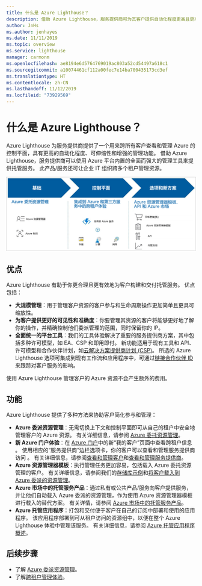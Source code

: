 ```yaml
---
title: 什么是 Azure Lighthouse？
description: 借助 Azure Lighthouse，服务提供商可为其客户提供自动化程度更高且更高效的规模级托管服务。
author: JnHs
ms.author: jenhayes
ms.date: 11/11/2019
ms.topic: overview
ms.service: lighthouse
manager: carmonm
ms.openlocfilehash: ae8194e6d5764769019ac803a52cd54497a618c1
ms.sourcegitcommit: a10074461cf112a00fec7e14ba700435173cd3ef
ms.translationtype: HT
ms.contentlocale: zh-CN
ms.lasthandoff: 11/12/2019
ms.locfileid: "73929569"
---
```

# <a name="what-is-azure-lighthouse"></a>什么是 Azure Lighthouse？

Azure Lighthouse 为服务提供商提供了一个用来跨所有客户查看和管理 Azure 的控制平面，具有更高的自动化程度、可伸缩性和增强的管理功能。 借助 Azure Lighthouse，服务提供商可以使用 Azure 平台内置的全面而强大的管理工具来提供托管服务。 此产品/服务还可让企业 IT 组织跨多个租户管理资源。

![Azure Lighthouse 概述示意图](media/azure-lighthouse-overview.jpg)

## <a name="benefits"></a>优点

Azure Lighthouse 有助于你更合理且更有效地为客户构建和交付托管服务。 优点包括：

- **大规模管理**：用于管理客户资源的客户参与和生命周期操作更加简单且更具可缩放性。
- **为客户提供更好的可见性和准确度**：你要管理其资源的客户将能够更好地了解你的操作，并精确控制他们委派管理的范围，同时保留你的 IP。
- **全面统一的平台工具**：我们的工具体验解决了重要的服务提供商方案，其中包括多种许可模型，如 EA、CSP 和即用即付。 新功能适用于现有工具和 API、许可模型和合作伙伴计划，如[云解决方案提供商计划 (CSP)](https://docs.microsoft.com/partner-center/csp-overview)。 所选的 Azure Lighthouse 选项可集成到现有工作流和应用程序中，可通过[链接合作伙伴 ID](https://docs.microsoft.com/azure/billing/billing-partner-admin-link-started) 来跟踪对客户服务的影响。

使用 Azure Lighthouse 管理客户的 Azure 资源不会产生额外的费用。

## <a name="capabilities"></a>功能

Azure Lighthouse 提供了多种方法来协助客户简化参与和管理：

- **Azure 委派资源管理**：无需切换上下文和控制平面即可从自己的租户中安全地管理客户的 Azure 资源。 有关详细信息，请参阅 [Azure 委托资源管理](./concepts/azure-delegated-resource-management.md)。
- **新 Azure 门户体验**：在 [Azure 门户](https://portal.azure.com)中的新“我的客户”页面中查看跨租户信息  。 使用相应的“服务提供商”边栏选项卡，你的客户可以查看和管理服务提供商访问  。 有关详细信息，请参阅[查看和管理客户](./how-to/view-manage-customers.md)和[查看和管理服务提供商](./how-to/view-manage-service-providers.md)。
- **Azure 资源管理器模板**：执行管理任务更加容易，包括载入 Azure 委托资源管理的客户。 有关详细信息，请参阅我们的[存储库示例](https://github.com/Azure/Azure-Lighthouse-samples/tree/master/Azure-Delegated-Resource-Management/templates)和[将客户载入到 Azure 委派的资源管理](how-to/onboard-customer.md)。
- **Azure 市场中的托管服务产品**：通过私有或公共产品/服务向客户提供服务，并让他们自动载入 Azure 委派的资源管理，作为使用 Azure 资源管理器模板进行载入的替代方案。 有关详情，请参阅 [Azure 市场中的托管服务产品](./concepts/managed-services-offers.md)。
- **Azure 托管应用程序**：打包和交付便于客户在自己的订阅中部署和使用的应用程序。 该应用程序部署到可从租户访问的资源组中，以便在整个 Azure Lighthouse 体验中管理该服务。 有关详细信息，请参阅 [Azure 托管应用程序概述](https://docs.microsoft.com/azure/managed-applications/overview)。

## <a name="next-steps"></a>后续步骤

- 了解 [Azure 委派资源管理](concepts/azure-delegated-resource-management.md)。
- 了解[跨租户管理体验](concepts/cross-tenant-management-experience.md)。
